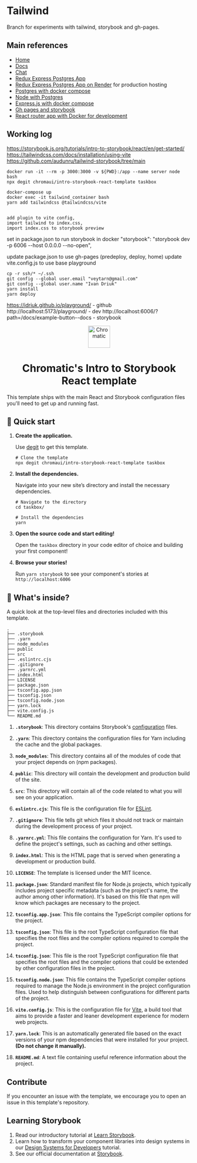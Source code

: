 # Tailwind
Branch for experiments with tailwind, storybook and gh-pages.

## Main references
- [Home](https://github.com/IDriuk/playground/)
- [Docs](https://github.com/IDriuk/playground/tree/docs)
- [Chat](https://github.com/IDriuk/playground/tree/chat)
- [Redux Express Postgres App](https://github.com/IDriuk/playground/tree/redux_express_postgres)
- [Redux Express Postgres App on Render](https://playground-pb7l.onrender.com/) for production hosting
- [Postgres with docker compose](https://github.com/IDriuk/playground/tree/postgres_dev)
- [Node with Postgres](https://github.com/IDriuk/playground/tree/node_pg)
- [Express.js with docker compose](https://github.com/IDriuk/playground/tree/express_dev)
- [Gh pages and storybook](https://github.com/IDriuk/playground/tree/gh_pages_storybook)
- [React router app with Docker for development](https://github.com/IDriuk/playground/tree/react_router_dev)


## Working log
https://storybook.js.org/tutorials/intro-to-storybook/react/en/get-started/
https://tailwindcss.com/docs/installation/using-vite
https://github.com/audunru/tailwind-storybook/tree/main

```
docker run -it --rm -p 3000:3000 -v ${PWD}:/app --name server node bash  
npx degit chromaui/intro-storybook-react-template taskbox

docker-compose up
docker exec -it tailwind_container bash
yarn add tailwindcss @tailwindcss/vite


add plugin to vite config,
import tailwind to index.css, 
import index.css to storybook preview
```

set in package.json to run storybook in docker 
"storybook": "storybook dev -p 6006 --host 0.0.0.0 --no-open",

update package.json to use gh-pages (predeploy, deploy, home)
update vite.config.js to use base playground
```
cp -r ssh/* ~/.ssh
git config --global user.email "veytarn@gmail.com"
git config --global user.name "Ivan Driuk"
yarn install
yarn deploy
```

https://idriuk.github.io/playground/ - github
http://localhost:5173/playground/ - dev
http://localhost:6006/?path=/docs/example-button--docs - storybook




<p align="center">
  <a href="https://www.chromatic.com/">
    <img alt="Chromatic" src="https://avatars2.githubusercontent.com/u/24584319?s=200&v=4" width="60" />
  </a>
</p>

<h1 align="center">
  Chromatic's Intro to Storybook React template
</h1>

This template ships with the main React and Storybook configuration files you'll need to get up and running fast.

## 🚅 Quick start

1.  **Create the application.**

    Use [degit](https://github.com/Rich-Harris/degit) to get this template.

    ```shell
    # Clone the template
    npx degit chromaui/intro-storybook-react-template taskbox
    ```

1.  **Install the dependencies.**

    Navigate into your new site’s directory and install the necessary dependencies.

    ```shell
    # Navigate to the directory
    cd taskbox/

    # Install the dependencies
    yarn
    ```

1.  **Open the source code and start editing!**

    Open the `taskbox` directory in your code editor of choice and building your first component!

1.  **Browse your stories!**

    Run `yarn storybook` to see your component's stories at `http://localhost:6006`

## 🔎 What's inside?

A quick look at the top-level files and directories included with this template.

    .
    ├── .storybook
    ├── .yarn
    ├── node_modules
    ├── public
    ├── src
    ├── .eslintrc.cjs
    ├── .gitignore
    ├── .yarnrc.yml
    ├── index.html
    ├── LICENSE
    ├── package.json
    ├── tsconfig.app.json
    ├── tsconfig.json
    ├── tsconfig.node.json
    ├── yarn.lock
    ├── vite.config.js
    └── README.md

1.  **`.storybook`**: This directory contains Storybook's [configuration](https://storybook.js.org/docs/configure) files.

2.  **`.yarn`**: This directory contains the configuration files for Yarn including the cache and the global packages.

3.  **`node_modules`**: This directory contains all of the modules of code that your project depends on (npm packages).

4.  **`public`**: This directory will contain the development and production build of the site.

5.  **`src`**: This directory will contain all of the code related to what you will see on your application.

6.  **`eslintrc.cjs`**: This file is the configuration file for [ESLint](https://eslint.org/).

7.  **`.gitignore`**: This file tells git which files it should not track or maintain during the development process of your project.

8.  **`.yarnrc.yml`**: This file contains the configuration for Yarn. It's used to define the project's settings, such as caching and other settings.

9.  **`index.html`**: This is the HTML page that is served when generating a development or production build.

10. **`LICENSE`**: The template is licensed under the MIT licence.

11. **`package.json`**: Standard manifest file for Node.js projects, which typically includes project specific metadata (such as the project's name, the author among other information). It's based on this file that npm will know which packages are necessary to the project.

12. **`tsconfig.app.json`**: This file contains the TypeScript compiler options for the project.

13. **`tsconfig.json`**: This file is the root TypeScript configuration file that specifies the root files and the compiler options required to compile the project.

14. **`tsconfig.json`**: This file is the root TypeScript configuration file that specifies the root files and the compiler options that could be extended by other configuration files in the project.

15. **`tsconfig.node.json`**: This file contains the TypeScript compiler options required to manage the Node.js environment in the project configuration files. Used to help distinguish between configurations for different parts of the project.

16. **`vite.config.js`**: This is the configuration file for [Vite](https://vitejs.dev/), a build tool that aims to provide a faster and leaner development experience for modern web projects.

17. **`yarn.lock`**: This is an automatically generated file based on the exact versions of your npm dependencies that were installed for your project. **(Do not change it manually).**

18. **`README.md`**: A text file containing useful reference information about the project.

## Contribute

If you encounter an issue with the template, we encourage you to open an issue in this template's repository.

## Learning Storybook

1. Read our introductory tutorial at [Learn Storybook](https://storybook.js.org/tutorials/intro-to-storybook/react/en/get-started/).
2. Learn how to transform your component libraries into design systems in our [Design Systems for Developers](https://storybook.js.org/tutorials/design-systems-for-developers/) tutorial.
3. See our official documentation at [Storybook](https://storybook.js.org/).
